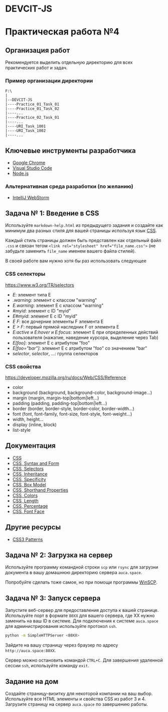 # DEVCIT-JS
Практическая работа №4
======================

## Организация работ

Рекомендуется выделить отдельную директорию для всех практических работ и задач.

### Пример организации директории

```
F:\
|
|--DEVCIT-JS
|----Practice_01_Task_01
|----Practice_01_Task_02
|----...
|----Practice_02_Task_01
|----...
|----URI_Task_1001
|----URI_Task_1002
|----...
```

## Ключевые инструменты разработчика

* [Google Chrome](https://www.google.com/chrome)
* [Visual Studio Code](https://code.visualstudio.com)
* [Node.js](https://nodejs.org/en)

### Альтернативная среда разработки (по желанию)

* [IntelliJ WebStorm](https://www.jetbrains.com/webstorm)

## Задача № 1: Введение в CSS

Используйте `markdown-help.html` из предыдущего задания и создайте как минимум два
разных стиля для вашей страницы используя язык [CSS](https://developer.mozilla.org/ru/docs/Web/CSS).

Каждый стиль страницы должен быть представлен как отдельный файл `.css` и связан
тегом `<link rel="stylesheet" href="file_name.css">` (не забудьте заменить
`file_name` именем вашего файла стилей).

В своей работе вам нужно хотя бы раз использовать следующее

### CSS селекторы

<https://www.w3.org/TR/selectors>

* _E_: элемент типа E
* _.warning_: элемент с классом "warning"
* _E.warning_: элемент E с классом "warning"
* _#myid_: элемент с ID "myid"
* _E#myid_: элемент E с ID "myid"
* _E F_: все дочерние элементы F элемента E
* _E > F_: первый прямой наследник F от элемента E
* _E:active_ и _E:hover_ и _E:focus_: элемент E при определенных действий пользователя (нажатие, наведение курсора, выделение через Tab)
* _E[foo]_: элемент E с атрибутом "foo"
* _E[foo="bar"]_: элемент E с атрибутом "foo" со значением "bar"
* _selector_, _selector_, ...: группа селекторов

### CSS свойства

<https://developer.mozilla.org/ru/docs/Web/CSS/Reference>

* color
* background (background, background-color, background-image...)
* margin (margin, margin-top|bottom|left...)
* padding (padding, padding-top|bottom|left...)
* border (border, border-style, border-color, border-width...)
* font (font, font-family, font-size, font-style, font-weight...)
* width, height...
* display (inline, block)
* list-style

## Документация

* [CSS](https://developer.mozilla.org/ru/docs/Web/CSS)
* [CSS, Syntax and Form](https://developer.mozilla.org/ru/docs/Web/CSS/Syntax)
* [CSS, Selectors](https://developer.mozilla.org/ru/docs/Web/Guide/CSS/Getting_started/Selectors)
* [CSS, Inheritance](https://developer.mozilla.org/ru/docs/Web/CSS/inheritance)
* [CSS, Specificity](https://developer.mozilla.org/ru/docs/Web/CSS/Specificity)
* [CSS, Box Model](https://developer.mozilla.org/ru/docs/Web/CSS/CSS_Box_Model/Introduction_to_the_CSS_box_model)
* [CSS, Shorthand Properties](https://developer.mozilla.org/ru/docs/Web/CSS/Shorthand_properties)
* [CSS, Colors](https://developer.mozilla.org/ru/docs/Web/CSS/color_value)
* [CSS, Length](https://developer.mozilla.org/ru/docs/Web/CSS/length)
* [CSS, Percentage](https://developer.mozilla.org/ru/docs/Web/CSS/percentage)
* [CSS, Font Face](https://developer.mozilla.org/ru/docs/Web/CSS/@font-face)

## Другие ресурсы

* [CSS3 Patterns](http://lea.verou.me/css3patterns)

## Задача № 2: Загрузка на сервер

Используйте программу командной строки `scp` или `rsync` для загрузни документа в вашу домашнюю директорию сервера `auca.space`.

Попробуйте сделать тоже самое, но при помощи программы [WinSCP]( https://winscp.net/eng/downloads.php).

## Задача № 3: Запуск сервера

Запустите веб-сервер для предоставления доступа к вашей странице. Используйте порт в формате `80XX` для вашего сервера, где XX нужно заменить на ваш ID в системе. Для подключения к системе `auca.space` для администрирования используйте протокол `ssh`.

```bash
python -m SimpleHTTPServer <80XX>
```

Зайдите на вашу страницу через браузер по адресу `http://auca.space:80XX`.

Сервер можно остановить командой `CTRL+C`. Для завершения удаленной сессии `ssh`, используйте команду `exit`.

## Задание на дом

Создайте страницу-визитку для некоторой компании на ваш выбор. Используйте все HTML элементы и свойства CSS
из работ 3 и 4. Загрузите страницу на сервер `auca.space` по завершению работы.
